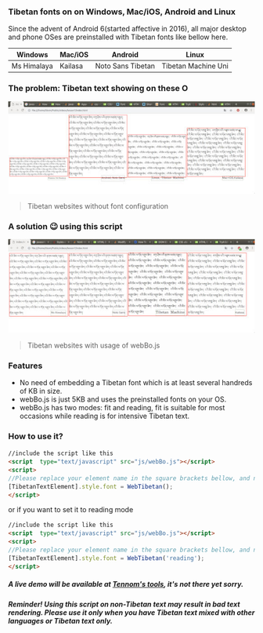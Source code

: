 ### Tibetan fonts on on Windows, Mac/iOS, Android and Linux
Since the advent of Android 6(started affective in 2016), all major desktop and phone OSes are preinstalled with Tibetan fonts like bellow here.

| Windows  | Mac/iOS | Android | Linux |
| ------------- | ------------- | ------------- | ------------- |
| Ms Himalaya  | Kailasa  | Noto Sans Tibetan | Tibetan Machine Uni


### The problem: Tibetan text showing on these O
![](https://github.com/tennom/TibetanWebFont/blob/master/webTibetanB.jpg)

> Tibetan websites without font configuration

### A solution :wink: using this script
![](https://github.com/tennom/TibetanWebFont/blob/master/webTibetanA.jpg)

> Tibetan websites with usage of webBo.js


### Features

- No need of embedding a Tibetan font which is at least several handreds of KB in size.
- webBo.js is just 5KB and uses the preinstalled fonts on your OS.
- webBo.js has two modes: fit and reading, fit is suitable for most occasions while reading is for 
intensive Tibetan text.

### How to use it?

```html
//include the script like this
<script  type="text/javascript" src="js/webBo.js"></script>
<script>
//Please replace your element name in the square brackets bellow, and no brackets.
[TibetanTextElement].style.font = WebTibetan();
</script>
```
or if you want to set it to reading mode
```html
//include the script like this
<script  type="text/javascript" src="js/webBo.js"></script>
<script>
//Please replace your element name in the square brackets bellow, and no brackets.
[TibetanTextElement].style.font = WebTibetan('reading');
</script>
```
##### A live demo will be available at [Tennom's tools](https://tennom.net/tools/webBo "Web Bo Demo"), it's not there yet sorry.

##### Reminder! Using this script on non-Tibetan text may result in bad text rendering. Please use it only when you have Tibetan text mixed with other languages or Tibetan text only.

